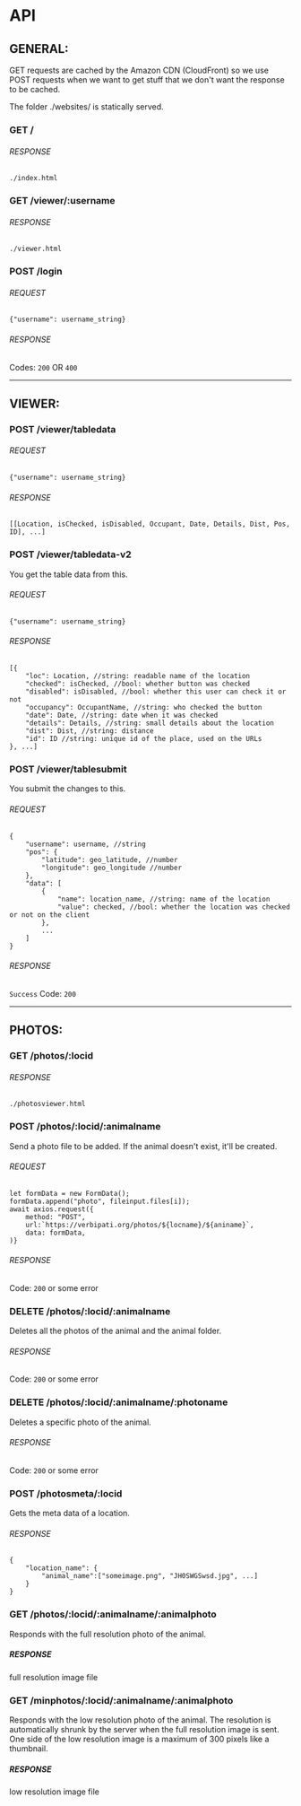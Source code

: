 # API

## GENERAL:

GET requests are cached by the Amazon CDN (CloudFront) so we use POST requests when we want to get stuff that we don't want the response to be cached.

The folder ./websites/ is statically served.

### GET /
###### RESPONSE 
``./index.html``


### GET /viewer/:username
###### RESPONSE 
``./viewer.html``


### POST /login
###### REQUEST 
`` {"username": username_string} ``

###### RESPONSE 
Codes: ``200`` OR ``400``

---
## VIEWER:


### POST /viewer/tabledata
###### REQUEST 
`` {"username": username_string} ``

###### RESPONSE 
```jsonc
[[Location, isChecked, isDisabled, Occupant, Date, Details, Dist, Pos, ID], ...]
```


### POST /viewer/tabledata-v2

You get the table data from this.

###### REQUEST 
`` {"username": username_string} ``


###### RESPONSE 
```jsonc
[{
	"loc": Location, //string: readable name of the location
	"checked": isChecked, //bool: whether button was checked
	"disabled": isDisabled, //bool: whether this user can check it or not
	"occupancy": OccupantName, //string: who checked the button
	"date": Date, //string: date when it was checked
	"details": Details, //string: small details about the location
	"dist": Dist, //string: distance 
	"id": ID //string: unique id of the place, used on the URLs
}, ...]
```


### POST /viewer/tablesubmit

You submit the changes to this.

###### REQUEST 
```jsonc 
{
	"username": username, //string
	"pos": {
		"latitude": geo_latitude, //number
		"longitude": geo_longitude //number
	},
	"data": [
		{
			"name": location_name, //string: name of the location
			"value": checked, //bool: whether the location was checked or not on the client
		},
		...
	]
} 
```


###### RESPONSE 
``Success`` Code: ``200``

---
## PHOTOS:


### GET /photos/:locid
###### RESPONSE 
``./photosviewer.html``


### POST /photos/:locid/:animalname

Send a photo file to be added. If the animal doesn't exist, it'll be created.

###### REQUEST 
```JS
let formData = new FormData();
formData.append("photo", fileinput.files[i]);
await axios.request({
	method: "POST",
	url:`https://verbipati.org/photos/${locname}/${aniname}`,
	data: formData,
)}
```

###### RESPONSE 
Code: ``200`` or some error


### DELETE /photos/:locid/:animalname

Deletes all the photos of the animal and the animal folder.

###### RESPONSE 
Code: ``200`` or some error


### DELETE /photos/:locid/:animalname/:photoname

Deletes a specific photo of the animal.

###### RESPONSE 
Code: ``200`` or some error


### POST /photosmeta/:locid

Gets the meta data of a location.

###### RESPONSE 
```JSONc
{
	"location_name": {
		"animal_name":["someimage.png", "JH0SWGSwsd.jpg", ...]
	}
}
```

### GET /photos/:locid/:animalname/:animalphoto

Responds with the full resolution photo of the animal.

##### RESPONSE
full resolution image file

### GET /minphotos/:locid/:animalname/:animalphoto

Responds with the low resolution photo of the animal. The resolution is automatically shrunk by the server when the full resolution image is sent. One side of the low resolution image is a maximum of 300 pixels like a thumbnail.

##### RESPONSE
low resolution image file

